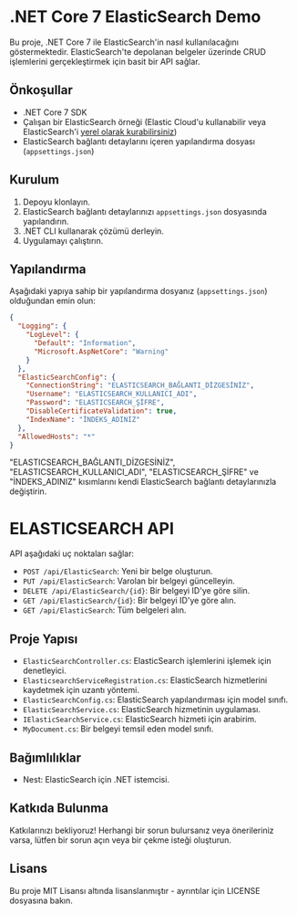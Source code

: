 # .NET Core 7 ElasticSearch Demo

Bu proje, .NET Core 7 ile ElasticSearch'in nasıl kullanılacağını göstermektedir. ElasticSearch'te depolanan belgeler üzerinde CRUD işlemlerini gerçekleştirmek için basit bir API sağlar.

## Önkoşullar

- .NET Core 7 SDK
- Çalışan bir ElasticSearch örneği (Elastic Cloud'u kullanabilir veya ElasticSearch'i [yerel olarak kurabilirsiniz](https://www.elastic.co/downloads/elasticsearch))
- ElasticSearch bağlantı detaylarını içeren yapılandırma dosyası (`appsettings.json`)

## Kurulum

1. Depoyu klonlayın.
2. ElasticSearch bağlantı detaylarınızı `appsettings.json` dosyasında yapılandırın.
3. .NET CLI kullanarak çözümü derleyin.
4. Uygulamayı çalıştırın.

## Yapılandırma

Aşağıdaki yapıya sahip bir yapılandırma dosyanız (`appsettings.json`) olduğundan emin olun:

```json
{
  "Logging": {
    "LogLevel": {
      "Default": "Information",
      "Microsoft.AspNetCore": "Warning"
    }
  },
  "ElasticSearchConfig": {
    "ConnectionString": "ELASTICSEARCH_BAĞLANTI_DİZGESİNİZ",
    "Username": "ELASTICSEARCH_KULLANICI_ADI",
    "Password": "ELASTICSEARCH_ŞİFRE",
    "DisableCertificateValidation": true,
    "IndexName": "İNDEKS_ADINIZ"
  },
  "AllowedHosts": "*"
}
```
"ELASTICSEARCH_BAĞLANTI_DİZGESİNİZ", "ELASTICSEARCH_KULLANICI_ADI", "ELASTICSEARCH_ŞİFRE" ve "İNDEKS_ADINIZ" kısımlarını kendi ElasticSearch bağlantı detaylarınızla değiştirin.

# ELASTICSEARCH API

API aşağıdaki uç noktaları sağlar:

- `POST /api/ElasticSearch`: Yeni bir belge oluşturun.
- `PUT /api/ElasticSearch`: Varolan bir belgeyi güncelleyin.
- `DELETE /api/ElasticSearch/{id}`: Bir belgeyi ID'ye göre silin.
- `GET /api/ElasticSearch/{id}`: Bir belgeyi ID'ye göre alın.
- `GET /api/ElasticSearch`: Tüm belgeleri alın.

## Proje Yapısı

- `ElasticSearchController.cs`: ElasticSearch işlemlerini işlemek için denetleyici.
- `ElasticsearchServiceRegistration.cs`: ElasticSearch hizmetlerini kaydetmek için uzantı yöntemi.
- `ElasticSearchConfig.cs`: ElasticSearch yapılandırması için model sınıfı.
- `ElasticSearchService.cs`: ElasticSearch hizmetinin uygulaması.
- `IElasticSearchService.cs`: ElasticSearch hizmeti için arabirim.
- `MyDocument.cs`: Bir belgeyi temsil eden model sınıfı.

## Bağımlılıklar

- Nest: ElasticSearch için .NET istemcisi.

## Katkıda Bulunma

Katkılarınızı bekliyoruz! Herhangi bir sorun bulursanız veya önerileriniz varsa, lütfen bir sorun açın veya bir çekme isteği oluşturun.

## Lisans

Bu proje MIT Lisansı altında lisanslanmıştır - ayrıntılar için LICENSE dosyasına bakın.

